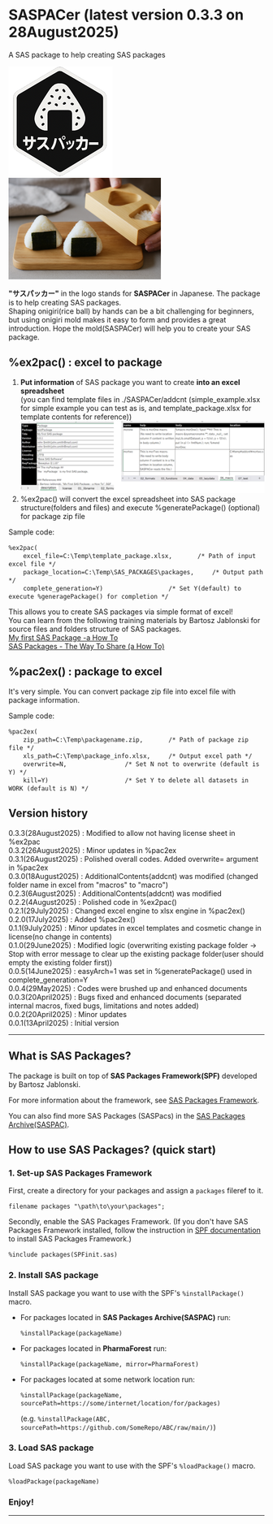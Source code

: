 # SASPACer (latest version 0.3.3 on 28August2025)
A SAS package to help creating SAS packages

![logo](https://github.com/Nakaya-Ryo/SASPACer/blob/main/saspacer_logo_small.png)
&nbsp;&nbsp;&nbsp;&nbsp;&nbsp;&nbsp;&nbsp;&nbsp;&nbsp;&nbsp;&nbsp;&nbsp;&nbsp;&nbsp;&nbsp;&nbsp;&nbsp;&nbsp;&nbsp;&nbsp;
<img src="https://github.com/Nakaya-Ryo/SASPACer/blob/main/onigiri.png?raw=true" alt="onigiri" width="300"/>

**"サスパッカー"** in the logo stands for **SASPACer** in Japanese. The package is to help creating SAS packages. <br>Shaping onigiri(rice ball) by hands can be a bit challenging for beginners, but using onigiri mold makes it easy to form and provides a great introduction. Hope the mold(SASPACer) will help you to create your SAS package.

## %ex2pac() : excel to package
1. **Put information** of SAS package you want to create **into an excel spreadsheet** <br>(you can find template files in ./SASPACer/addcnt (simple_example.xlsx for simple example you can test as is, and template_package.xlsx for template contents for reference))
![excel](./excel_image.png)
2. %ex2pac() will convert the excel spreadsheet into SAS package structure(folders and files) and execute %generatePackage() (optional) for package zip file

Sample code:
~~~sas
%ex2pac(
	excel_file=C:\Temp\template_package.xlsx,		/* Path of input excel file */
	package_location=C:\Temp\SAS_PACKAGES\packages,		/* Output path */
	complete_generation=Y)					/* Set Y(default) to execute %generagePackage() for completion */
~~~
This allows you to create SAS packages via simple format of excel!  
You can learn from the following training materials by Bartosz Jablonski for source files and folders structure of SAS packages.  
[My first SAS Package -a How To](https://github.com/yabwon/SAS_PACKAGES/blob/main/SPF/Documentation/SAS(r)%20packages%20-%20the%20way%20to%20share%20(a%20how%20to)-%20Paper%204725-2020%20-%20extended.pdf)   
[SAS Packages - The Way To Share (a How To)](https://github.com/yabwon/SAS_PACKAGES/blob/main/SPF/Documentation/SAS(r)%20packages%20-%20the%20way%20to%20share%20(a%20how%20to)-%20Paper%204725-2020%20-%20extended.pdf)  

## %pac2ex() : package to excel  
It's very simple. You can convert package zip file into excel file with package information.   

Sample code:
~~~sas
%pac2ex(
	zip_path=C:\Temp\packagename.zip,		/* Path of package zip file */
	xls_path=C:\Temp\package_info.xlsx,		/* Output excel path */
	overwrite=N,				/* Set N not to overwrite (default is Y) */
	kill=Y)						/* Set Y to delete all datasets in WORK (default is N) */
~~~

## Version history  
0.3.3(28August2025)	: Modified to allow not having license sheet in %ex2pac  
0.3.2(26August2025)	: Minor updates in %pac2ex  
0.3.1(26August2025)	: Polished overall codes. Added overwrite= argument in %pac2ex  
0.3.0(18August2025)	: AdditionalContents(addcnt) was modified (changed folder name in excel from "macros" to "macro")  
0.2.3(6August2025)	: AdditionalContents(addcnt) was modified  
0.2.2(4August2025)	: Polished code in %ex2pac()  
0.2.1(29July2025)	: Changed excel engine to xlsx engine in %pac2ex()  
0.2.0(17July2025)	: Added %pac2ex()  
0.1.1(9July2025)	: Minor updates in excel templates and cosmetic change in license(no change in contents)  
0.1.0(29June2025)	: Modified logic (overwriting existing package folder -> Stop with error message to clear up the existing package folder(user should empty the existing folder first))  
0.0.5(14June2025)	: easyArch=1 was set in %generatePackage() used in complete_generation=Y  
0.0.4(29May2025)	: Codes were brushed up and enhanced documents  
0.0.3(20April2025)	: Bugs fixed and enhanced documents (separated internal macros, fixed bugs, limitations and notes added)  
0.0.2(20April2025)	: Minor updates  
0.0.1(13April2025)	: Initial version

---

## What is SAS Packages?

The package is built on top of **SAS Packages Framework(SPF)** developed by Bartosz Jablonski.

For more information about the framework, see [SAS Packages Framework](https://github.com/yabwon/SAS_PACKAGES).

You can also find more SAS Packages (SASPacs) in the [SAS Packages Archive(SASPAC)](https://github.com/SASPAC).

## How to use SAS Packages? (quick start)

### 1. Set-up SAS Packages Framework

First, create a directory for your packages and assign a `packages` fileref to it.

~~~~~~~~~~~~~~~~~~~~~~~~~~~~~~~~~~~~~~~~~~~~~~~~~~~~~~~~~~~~~~~~~~~~~~~~~~~~~~~~~~~~~~~~~~sas
filename packages "\path\to\your\packages";
~~~~~~~~~~~~~~~~~~~~~~~~~~~~~~~~~~~~~~~~~~~~~~~~~~~~~~~~~~~~~~~~~~~~~~~~~~~~~~~~~~~~~~~~~~

Secondly, enable the SAS Packages Framework.
(If you don't have SAS Packages Framework installed, follow the instruction in 
[SPF documentation](https://github.com/yabwon/SAS_PACKAGES/tree/main/SPF/Documentation) 
to install SAS Packages Framework.)

~~~~~~~~~~~~~~~~~~~~~~~~~~~~~~~~~~~~~~~~~~~~~~~~~~~~~~~~~~~~~~~~~~~~~~~~~~~~~~~~~~~~~~~~~~sas
%include packages(SPFinit.sas)
~~~~~~~~~~~~~~~~~~~~~~~~~~~~~~~~~~~~~~~~~~~~~~~~~~~~~~~~~~~~~~~~~~~~~~~~~~~~~~~~~~~~~~~~~~


### 2. Install SAS package

Install SAS package you want to use with the SPF's `%installPackage()` macro.

- For packages located in **SAS Packages Archive(SASPAC)** run:
  ~~~~~~~~~~~~~~~~~~~~~~~~~~~~~~~~~~~~~~~~~~~~~~~~~~~~~~~~~~~~~~~~~~~~~~~~~~~~~~~~~~~~~~~~~~sas
  %installPackage(packageName)
  ~~~~~~~~~~~~~~~~~~~~~~~~~~~~~~~~~~~~~~~~~~~~~~~~~~~~~~~~~~~~~~~~~~~~~~~~~~~~~~~~~~~~~~~~~~

- For packages located in **PharmaForest** run:
  ~~~~~~~~~~~~~~~~~~~~~~~~~~~~~~~~~~~~~~~~~~~~~~~~~~~~~~~~~~~~~~~~~~~~~~~~~~~~~~~~~~~~~~~~~~sas
  %installPackage(packageName, mirror=PharmaForest)
  ~~~~~~~~~~~~~~~~~~~~~~~~~~~~~~~~~~~~~~~~~~~~~~~~~~~~~~~~~~~~~~~~~~~~~~~~~~~~~~~~~~~~~~~~~~

- For packages located at some network location run:
  ~~~~~~~~~~~~~~~~~~~~~~~~~~~~~~~~~~~~~~~~~~~~~~~~~~~~~~~~~~~~~~~~~~~~~~~~~~~~~~~~~~~~~~~~~~sas
  %installPackage(packageName, sourcePath=https://some/internet/location/for/packages)
  ~~~~~~~~~~~~~~~~~~~~~~~~~~~~~~~~~~~~~~~~~~~~~~~~~~~~~~~~~~~~~~~~~~~~~~~~~~~~~~~~~~~~~~~~~~
  (e.g. `%installPackage(ABC, sourcePath=https://github.com/SomeRepo/ABC/raw/main/)`)


### 3. Load SAS package

Load SAS package you want to use with the SPF's `%loadPackage()` macro.

~~~~~~~~~~~~~~~~~~~~~~~~~~~~~~~~~~~~~~~~~~~~~~~~~~~~~~~~~~~~~~~~~~~~~~~~~~~~~~~~~~~~~~~~~~sas
%loadPackage(packageName)
~~~~~~~~~~~~~~~~~~~~~~~~~~~~~~~~~~~~~~~~~~~~~~~~~~~~~~~~~~~~~~~~~~~~~~~~~~~~~~~~~~~~~~~~~~


### Enjoy!

---
